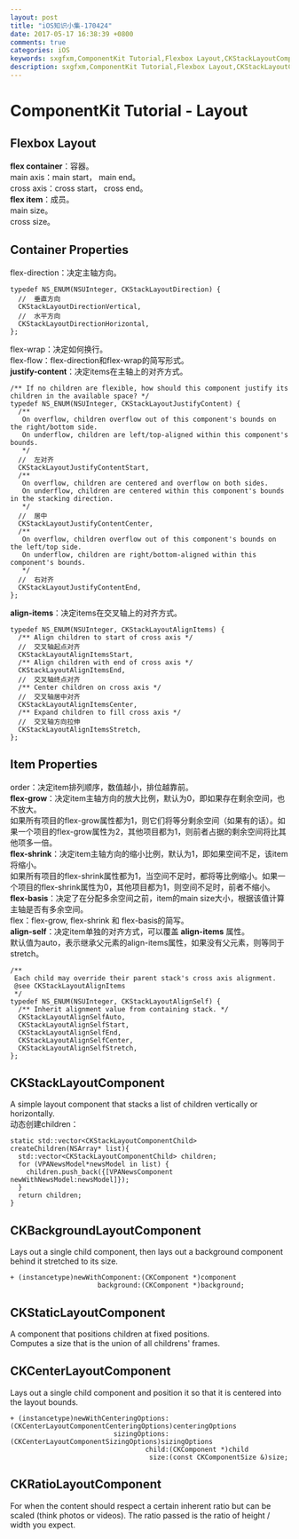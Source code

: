 ```yaml
---
layout: post
title: "iOS知识小集-170424"
date: 2017-05-17 16:38:39 +0800
comments: true
categories: iOS
keywords: sxgfxm,ComponentKit Tutorial,Flexbox Layout,CKStackLayoutComponent
description: sxgfxm,ComponentKit Tutorial,Flexbox Layout,CKStackLayoutComponent 
---
```


# ComponentKit Tutorial - Layout

## Flexbox Layout
**flex container**：容器。  
main axis：main start， main end。  
cross axis：cross start， cross end。  
**flex item**：成员。  
main size。  
cross size。  

<!-- more -->

## Container Properties
flex-direction：决定主轴方向。  



~~~
typedef NS_ENUM(NSUInteger, CKStackLayoutDirection) {
  //  垂直方向
  CKStackLayoutDirectionVertical,
  //  水平方向
  CKStackLayoutDirectionHorizontal,
};
~~~
flex-wrap：决定如何换行。  
flex-flow：flex-direction和flex-wrap的简写形式。  
**justify-content**：决定items在主轴上的对齐方式。  



~~~
/** If no children are flexible, how should this component justify its children in the available space? */
typedef NS_ENUM(NSUInteger, CKStackLayoutJustifyContent) {
  /**
   On overflow, children overflow out of this component's bounds on the right/bottom side.
   On underflow, children are left/top-aligned within this component's bounds.
   */
  //  左对齐
  CKStackLayoutJustifyContentStart,
  /**
   On overflow, children are centered and overflow on both sides.
   On underflow, children are centered within this component's bounds in the stacking direction.
   */
  //  居中
  CKStackLayoutJustifyContentCenter,
  /**
   On overflow, children overflow out of this component's bounds on the left/top side.
   On underflow, children are right/bottom-aligned within this component's bounds.
   */
  //  右对齐
  CKStackLayoutJustifyContentEnd,
};
~~~
**align-items**：决定items在交叉轴上的对齐方式。  



~~~
typedef NS_ENUM(NSUInteger, CKStackLayoutAlignItems) {
  /** Align children to start of cross axis */
  //  交叉轴起点对齐
  CKStackLayoutAlignItemsStart,
  /** Align children with end of cross axis */
  CKStackLayoutAlignItemsEnd,
  //  交叉轴终点对齐
  /** Center children on cross axis */
  //  交叉轴居中对齐
  CKStackLayoutAlignItemsCenter,
  /** Expand children to fill cross axis */
  //  交叉轴方向拉伸
  CKStackLayoutAlignItemsStretch,
};
~~~

## Item Properties
order：决定item排列顺序，数值越小，排位越靠前。  
**flex-grow**：决定item主轴方向的放大比例，默认为0，即如果存在剩余空间，也不放大。  
如果所有项目的flex-grow属性都为1，则它们将等分剩余空间（如果有的话）。如果一个项目的flex-grow属性为2，其他项目都为1，则前者占据的剩余空间将比其他项多一倍。  
**flex-shrink**：决定item主轴方向的缩小比例，默认为1，即如果空间不足，该item将缩小。  
如果所有项目的flex-shrink属性都为1，当空间不足时，都将等比例缩小。如果一个项目的flex-shrink属性为0，其他项目都为1，则空间不足时，前者不缩小。  
**flex-basis**：决定了在分配多余空间之前，item的main size大小，根据该值计算主轴是否有多余空间。  
flex：flex-grow, flex-shrink 和 flex-basis的简写。  
**align-self**：决定item单独的对齐方式，可以覆盖 **align-items** 属性。  
默认值为auto，表示继承父元素的align-items属性，如果没有父元素，则等同于stretch。  



~~~
/**
 Each child may override their parent stack's cross axis alignment.
 @see CKStackLayoutAlignItems
 */
typedef NS_ENUM(NSUInteger, CKStackLayoutAlignSelf) {
  /** Inherit alignment value from containing stack. */
  CKStackLayoutAlignSelfAuto,
  CKStackLayoutAlignSelfStart,
  CKStackLayoutAlignSelfEnd,
  CKStackLayoutAlignSelfCenter,
  CKStackLayoutAlignSelfStretch,
};
~~~

## CKStackLayoutComponent
A simple layout component that stacks a list of children vertically or horizontally.  
动态创建children：  



~~~
static std::vector<CKStackLayoutComponentChild> createChildren(NSArray* list){
  std::vector<CKStackLayoutComponentChild> children;
  for (VPANewsModel*newsModel in list) {
    children.push_back({[VPANewsComponent newWithNewsModel:newsModel]});
  }
  return children;
}
~~~

## CKBackgroundLayoutComponent
Lays out a single child component, then lays out a background component behind it stretched to its size.  



~~~
+ (instancetype)newWithComponent:(CKComponent *)component
                      background:(CKComponent *)background;
~~~

## CKStaticLayoutComponent
A component that positions children at fixed positions.  
Computes a size that is the union of all childrens' frames.  

## CKCenterLayoutComponent
Lays out a single child component and position it so that it is centered into the layout bounds.  



~~~
+ (instancetype)newWithCenteringOptions:(CKCenterLayoutComponentCenteringOptions)centeringOptions
                          sizingOptions:(CKCenterLayoutComponentSizingOptions)sizingOptions
                                  child:(CKComponent *)child
                                   size:(const CKComponentSize &)size;
~~~

## CKRatioLayoutComponent
For when the content should respect a certain inherent ratio but can be scaled (think photos or videos).
The ratio passed is the ratio of height / width you expect.  

